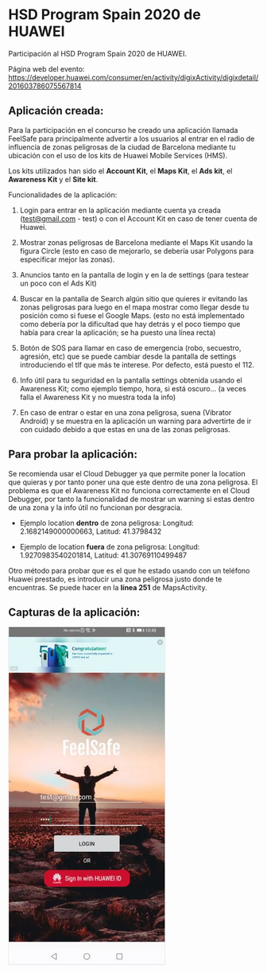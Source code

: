 # HSD Program Spain 2020 de HUAWEI

Participación al HSD Program Spain 2020 de HUAWEI.

Página web del evento: https://developer.huawei.com/consumer/en/activity/digixActivity/digixdetail/201603786075567814

## Aplicación creada:

Para la participación en el concurso he creado una aplicación llamada FeelSafe para principalmente advertir a los usuarios al entrar en el radio de influencia de zonas peligrosas de la ciudad de Barcelona mediante tu ubicación con el uso de los kits de Huawei Mobile Services (HMS). 

Los kits utilizados han sido el **Account Kit**, el **Maps Kit**, el **Ads kit**, el **Awareness Kit** y el **Site kit**.

Funcionalidades de la aplicación:

1. Login para entrar en la aplicación mediante cuenta ya creada (test@gmail.com - test) o con el Account Kit en caso de tener cuenta de Huawei.

2. Mostrar zonas peligrosas de Barcelona mediante el Maps Kit usando la figura Circle (esto en caso de mejorarlo, se debería usar Polygons para especificar mejor las zonas).

3. Anuncios tanto en la pantalla de login y en la de settings (para testear un poco con el Ads Kit)

4. Buscar en la pantalla de Search algún sitio que quieres ir evitando las zonas peligrosas para luego en el mapa mostrar como llegar desde tu posición como si fuese el Google Maps. (esto no está implementado como debería por la dificultad que hay detrás y el poco tiempo que había para crear la aplicación; se ha puesto una línea recta)

5. Botón de SOS para llamar en caso de emergencia (robo, secuestro, agresión, etc) que se puede cambiar desde la pantalla de settings introduciendo el tlf que más te interese. Por defecto, está puesto el 112.

6. Info útil para tu seguridad en la pantalla settings obtenida usando el Awareness Kit; como ejemplo tiempo, hora, si está oscuro... (a veces falla el Awareness Kit y no muestra toda la info)

7. En caso de entrar o estar en una zona peligrosa, suena (Vibrator Android) y se muestra en la aplicación un warning para advertirte de ir con cuidado debido a que estas en una de las zonas peligrosas.

## Para probar la aplicación: 

Se recomienda usar el Cloud Debugger ya que permite poner la location que quieras y por tanto poner una que este dentro de una zona peligrosa. El problema es que el Awareness Kit no funciona correctamente en el Cloud Debugger, por tanto la funcionalidad de mostrar un warning si estas dentro de una zona y la info útil no funcionan por desgracia.

- Ejemplo location **dentro** de zona peligrosa: 
    Longitud: 2.1682149000000663,
    Latitud: 41.3798432
   
- Ejemplo de location **fuera** de zona peligrosa:
    Longitud: 1.9270983540201814,
    Latitud: 41.30769110499487
    
Otro método para probar que es el que he estado usando con un teléfono Huawei prestado, es introducir una zona peligrosa justo donde te encuentras. Se puede hacer en la **línea 251** de MapsActivity. 

## Capturas de la aplicación: 

![Image of App Login](https://raw.githubusercontent.com/metabit1000/HSDProgram2020_HUAWEI/master/images/Login.JPG)
